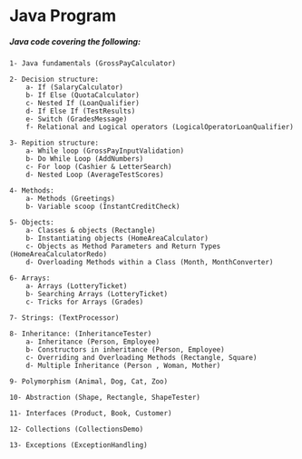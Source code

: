 # Java Program
##### Java code covering the following:

    1- Java fundamentals (GrossPayCalculator)
    
    2- Decision structure:
        a- If (SalaryCalculator)
        b- If Else (QuotaCalculator)
        c- Nested If (LoanQualifier)
        d- If Else If (TestResults)
        e- Switch (GradesMessage)
        f- Relational and Logical operators (LogicalOperatorLoanQualifier)
    
    3- Repition structure:
        a- While loop (GrossPayInputValidation)
        b- Do While Loop (AddNumbers) 
        c- For loop (Cashier & LetterSearch)
        d- Nested Loop (AverageTestScores)
        
    4- Methods:
        a- Methods (Greetings)
        b- Variable scoop (InstantCreditCheck)
    
    5- Objects:
        a- Classes & objects (Rectangle)
        b- Instantiating objects (HomeAreaCalculator)
        c- Objects as Method Parameters and Return Types (HomeAreaCalculatorRedo)
        d- Overloading Methods within a Class (Month, MonthConverter)
    
    6- Arrays:
        a- Arrays (LotteryTicket)
        b- Searching Arrays (LotteryTicket)
        c- Tricks for Arrays (Grades)
        
    7- Strings: (TextProcessor)
    
    8- Inheritance: (InheritanceTester)
        a- Inheritance (Person, Employee) 
        b- Constructors in inheritance (Person, Employee)
        c- Overriding and Overloading Methods (Rectangle, Square)
        d- Multiple Inheritance (Person , Woman, Mother)
    
    9- Polymorphism (Animal, Dog, Cat, Zoo)
    
    10- Abstraction (Shape, Rectangle, ShapeTester)
    
    11- Interfaces (Product, Book, Customer)
    
    12- Collections (CollectionsDemo)
    
    13- Exceptions (ExceptionHandling)
